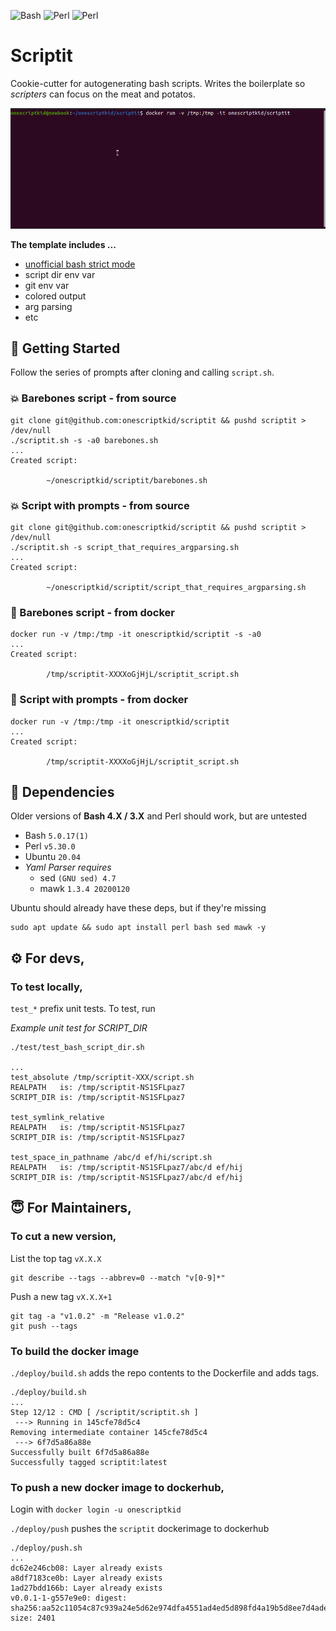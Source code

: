 ![Bash](https://img.shields.io/badge/bash-5.0.17(1)-blue)
![Perl](https://img.shields.io/badge/perl-v5.30.0-9cf)
![Perl](https://img.shields.io/badge/ubuntu-20.04-purple)

# Scriptit

Cookie-cutter for autogenerating bash scripts. Writes the boilerplate so *scripters* can focus on the meat and potatos.

![scriptit in action](./assets/scriptit.gif)

**The template includes ...**
- [unofficial bash strict mode](http://redsymbol.net/articles/unofficial-bash-strict-mode/)
- script dir env var
- git env var
- colored output
- arg parsing
- etc

## 🚀 Getting Started

Follow the series of prompts after cloning and calling `script.sh`. 

### 💥 Barebones script - from source

```
git clone git@github.com:onescriptkid/scriptit && pushd scriptit > /dev/null
./scriptit.sh -s -a0 barebones.sh
...
Created script:

        ~/onescriptkid/scriptit/barebones.sh
```

### 💥 Script with prompts - from source

```shell
git clone git@github.com:onescriptkid/scriptit && pushd scriptit > /dev/null
./scriptit.sh -s script_that_requires_argparsing.sh
...
Created script:

        ~/onescriptkid/scriptit/script_that_requires_argparsing.sh
```
### 🐳 Barebones script - from docker
```shell
docker run -v /tmp:/tmp -it onescriptkid/scriptit -s -a0
...
Created script:

        /tmp/scriptit-XXXXoGjHjL/scriptit_script.sh
```
### 🐳 Script with prompts - from docker

```shell
docker run -v /tmp:/tmp -it onescriptkid/scriptit
...
Created script:

        /tmp/scriptit-XXXXoGjHjL/scriptit_script.sh
```

## 🌲 Dependencies

Older versions of **Bash 4.X / 3.X** and Perl should work, but are untested

 - Bash `5.0.17(1)`
 - Perl `v5.30.0`
 - Ubuntu `20.04`
 - *Yaml Parser requires*
   - sed `(GNU sed) 4.7`
   - mawk `1.3.4 20200120`

Ubuntu should already have these deps, but if they're missing
```
sudo apt update && sudo apt install perl bash sed mawk -y
```

## ⚙️ For devs,
### To test locally,

`test_*` prefix unit tests. To test, run 

*Example unit test for SCRIPT_DIR*
```
./test/test_bash_script_dir.sh

...
test_absolute /tmp/scriptit-XXX/script.sh
REALPATH   is: /tmp/scriptit-NS1SFLpaz7
SCRIPT_DIR is: /tmp/scriptit-NS1SFLpaz7

test_symlink_relative
REALPATH   is: /tmp/scriptit-NS1SFLpaz7
SCRIPT_DIR is: /tmp/scriptit-NS1SFLpaz7

test_space_in_pathname /abc/d ef/hi/script.sh
REALPATH   is: /tmp/scriptit-NS1SFLpaz7/abc/d ef/hij
SCRIPT_DIR is: /tmp/scriptit-NS1SFLpaz7/abc/d ef/hij

```

## 😇 For Maintainers,

### To cut a new version,

List the top tag `vX.X.X`

```
git describe --tags --abbrev=0 --match "v[0-9]*"
```

Push a new tag `vX.X.X+1`
```
git tag -a "v1.0.2" -m "Release v1.0.2"
git push --tags
```
### To build the docker image

`./deploy/build.sh` adds the repo contents to the Dockerfile and adds tags.

```
./deploy/build.sh
...
Step 12/12 : CMD [ /scriptit/scriptit.sh ]
 ---> Running in 145cfe78d5c4
Removing intermediate container 145cfe78d5c4
 ---> 6f7d5a86a88e
Successfully built 6f7d5a86a88e
Successfully tagged scriptit:latest
```

### To push a new docker image to dockerhub,

Login with `docker login -u onescriptkid`

`./deploy/push` pushes the `scriptit` dockerimage to dockerhub

```
./deploy/push.sh
...
dc62e246cb08: Layer already exists 
a8df7183ce0b: Layer already exists 
1ad27bdd166b: Layer already exists 
v0.0.1-1-g557e9e0: digest: sha256:aa52c11054c87c939a24e5d62e974dfa4551ad4ed5d898fd4a19b5d8ee7d4ade size: 2401
```